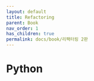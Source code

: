 ```yaml
---
layout: default
title: Refactoring
parent: Book
nav_order: 1
has_children: true
permalink: docs/book/리팩터링 2판
---
```


# Python
